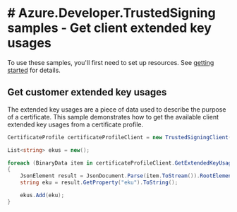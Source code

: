 # # Azure.Developer.TrustedSigning samples - Get client extended key usages

To use these samples, you'll first need to set up resources. See [getting started](https://github.com/Azure/azure-sdk-for-net/blob/main/sdk/trustedsigning/Azure.Developer.TrustedSigning/README.md#getting-started) for details.

## Get customer extended key usages

The extended key usages are a piece of data used to describe the purpose of a certificate. This sample demonstrates how to get the available client extended key usages from a certificate profile.

```C# Snippet:Azure_Developer_TrustedSigning_GetExtendedKeyUsages
CertificateProfile certificateProfileClient = new TrustedSigningClient(region, credential).GetCertificateProfileClient();

List<string> ekus = new();

foreach (BinaryData item in certificateProfileClient.GetExtendedKeyUsages(accountName, profileName, null))
{
    JsonElement result = JsonDocument.Parse(item.ToStream()).RootElement;
    string eku = result.GetProperty("eku").ToString();

    ekus.Add(eku);
}
```

